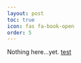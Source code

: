 ```yaml
---
layout: post
toc: true
icon: fas fa-book-open
order: 5
---
```


Nothing here...yet.
[test](https://tuxpad.github.io/guide/test.html)
